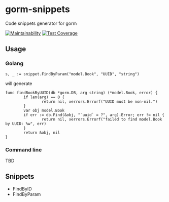 # gorm-snippets
Code snippets generator for gorm

[![Maintainability](https://api.codeclimate.com/v1/badges/0653c17e31664434a19a/maintainability)](https://codeclimate.com/github/yokoe/gorm-snippets/maintainability)
[![Test Coverage](https://api.codeclimate.com/v1/badges/0653c17e31664434a19a/test_coverage)](https://codeclimate.com/github/yokoe/gorm-snippets/test_coverage)

## Usage
### Golang
```
s, _ := snippet.FindByParam("model.Book", "UUID", "string")
```

will generate

```
func findBookByUUID(db *gorm.DB, arg string) (*model.Book, error) {
        if len(arg) == 0 {
                return nil, xerrors.Errorf("UUID must be non-nil.")
        }
        var obj model.Book
        if err := db.Find(&obj, "`uuid` = ?", arg).Error; err != nil {
                return nil, xerrors.Errorf("failed to find model.Book by UUID: %w", err)
        }
        return &obj, nil
}
```

### Command line
TBD

## Snippets
* FindByID
* FindByParam
